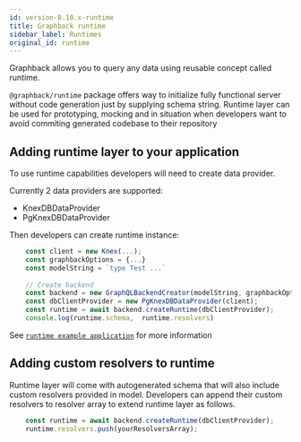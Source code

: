```yaml
---
id: version-0.10.x-runtime
title: Graphback runtime
sidebar_label: Runtimes
original_id: runtime
---
```


Graphback allows you to query any data using reusable concept called runtime. 

`@graphback/runtime` package offers way to initialize fully functional server without code generation
just by supplying schema string. Runtime layer can be used for prototyping, mocking and in situation when 
developers want to avoid commiting generated codebase to their repository

## Adding runtime layer to your application

To use runtime capabilities developers will need to create data provider. 

Currently 2 data providers are supported:

- KnexDBDataProvider
- PgKnexDBDataProvider

Then developers can create runtime instance:

```ts
    const client = new Knex(...);
    const graphbackOptions = {...}
    const modelString = `type Test ...`
    
    // Create backend
    const backend = new GraphQLBackendCreator(modelString, graphbackOptions);
    const dbClientProvider = new PgKnexDBDataProvider(client);
    const runtime = await backend.createRuntime(dbClientProvider);
    console.log(runtime.schema,  runtime.resolvers)

```

See [`runtime example application`](https://github.com/aerogear/graphback/tree/master/examples/runtime-example)
for more information

## Adding custom resolvers to runtime

Runtime layer will come with autogenerated schema that will also include custom resolvers provided in model.
Developers can append their custom resolvers to resolver array to extend runtime layer as follows.

```ts
    const runtime = await backend.createRuntime(dbClientProvider);
    runtime.resolvers.push(yourResolversArray);
```    
